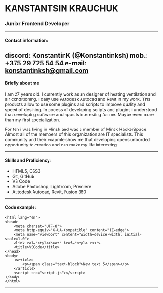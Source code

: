 # KANSTANTSIN KRAUCHUK
### Junior Frontend Developer
----------------------
#### Contact information:
**discord:** KonstantinK (@Konstantinksh)
**mob.:** +375 29 725 54 54
**e-mail**: konstantinksh@gmail.com
----------------------
#### Briefly about me
I am 27 years old. I currently work as an designer of heating ventilation and air conditioning. I daily use Autodesk Autocad and Revit in my work. This products allow to use some plugins and scripts to improve quality and speed of desining. In pocess of developing scripts and plugins i understood that developing software and apps is interesting for me. Maybe even more than my first specialization.

For ten i was living in Minsk and was a member of Minsk HackerSpace. Almost all of the members of this organization are IT specialists. This community and their exapmle show me that developing  opens unborded opportunity to creation and can make my life interesting.

----------------------
#### Skills and Proficiency:
+ HTML5, CSS3
+ Git, GitHub
+ VS Code
+ Adobe Photoshop, Lightroom, Premiere
+ Autodesk Autocad, Revit, Fusion 360
-----------------------
#### Code example:
```
<html lang="en">
<head>
    <meta charset="UTF-8">
    <meta http-equiv="X-UA-Compatible" content="IE=edge">
    <meta name="viewport" content="width=device-width, initial-scale=1.0">
    <link rel="stylesheet" href="style.css">
    <title>VSCode</title>
</head>
<body>
    <article>
        <p><span class="text-block">New text 5</span></p>
    </article>
    <script src="script.js"></script>
</body>
</html>
```
------------------------------
